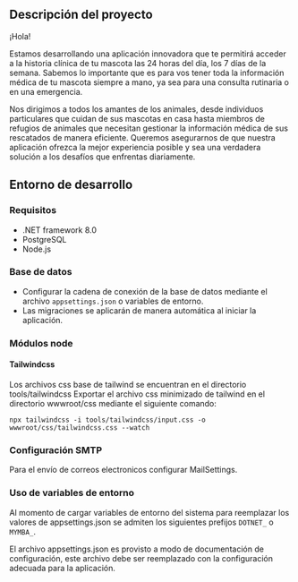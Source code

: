 ﻿## Descripción del proyecto
¡Hola!

Estamos desarrollando una aplicación innovadora que te permitirá acceder a la historia clínica de tu mascota las 24
horas del día, los 7 días de la semana. Sabemos lo importante que es para vos tener toda la información médica de tu 
mascota siempre a mano, ya sea para una consulta rutinaria o en una emergencia.

Nos dirigimos a todos los amantes de los animales, desde individuos particulares que cuidan de sus mascotas en casa 
hasta miembros de refugios de animales que necesitan gestionar la información médica de sus rescatados de manera 
eficiente. Queremos asegurarnos de que nuestra aplicación ofrezca la mejor experiencia posible y sea una 
verdadera solución a los desafíos que enfrentas diariamente.

## Entorno de desarrollo

### Requisitos
- .NET framework 8.0
- PostgreSQL
- Node.js

### Base de datos
- Configurar la cadena de conexión de la base de datos mediante el archivo `appsettings.json` o variables de entorno.
- Las migraciones se aplicarán de manera automática al iniciar la aplicación.

### Módulos node
#### Tailwindcss
Los archivos css base de tailwind se encuentran en el directorio tools/tailwindcss
Exportar el archivo css minimizado de tailwind en el directorio wwwroot/css mediante el siguiente comando:

`npx tailwindcss -i tools/tailwindcss/input.css -o wwwroot/css/tailwindcss.css --watch`

### Configuración SMTP
Para el envío de correos electronicos configurar MailSettings.

### Uso de variables de entorno
Al momento de cargar variables de entorno del sistema para reemplazar los valores de appsettings.json se admiten los
siguientes prefijos `DOTNET_` o `MYMBA_`.

El archivo appsettings.json es provisto a modo de documentación de configuración, 
este archivo debe ser reemplazado con la configuración adecuada para la aplicación.
